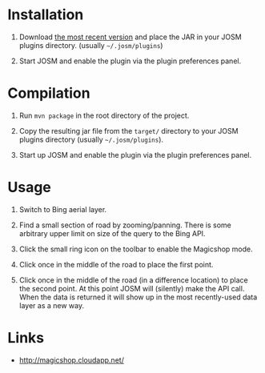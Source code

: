 Installation
============

1. Download [the most recent version](https://github.com/iandees/magicshop-josm/downloads) and place the JAR in your JOSM plugins directory. (usually `~/.josm/plugins`)

2. Start JOSM and enable the plugin via the plugin preferences panel.


Compilation
============

1. Run `mvn package` in the root directory of the project.

2. Copy the resulting jar file from the `target/` directory to your JOSM plugins directory (usually `~/.josm/plugins`).

3. Start up JOSM and enable the plugin via the plugin preferences panel.

Usage
=====

1. Switch to Bing aerial layer.

2. Find a small section of road by zooming/panning. There is some arbitrary upper limit on size of the query to the Bing API.

3. Click the small ring icon on the toolbar to enable the Magicshop mode.

4. Click once in the middle of the road to place the first point.

5. Click once in the middle of the road (in a difference location) to place the second point. At this point JOSM will (silently) make the API call. When the data is returned it will show up in the most recently-used data layer as a new way.

Links
=====

* http://magicshop.cloudapp.net/

